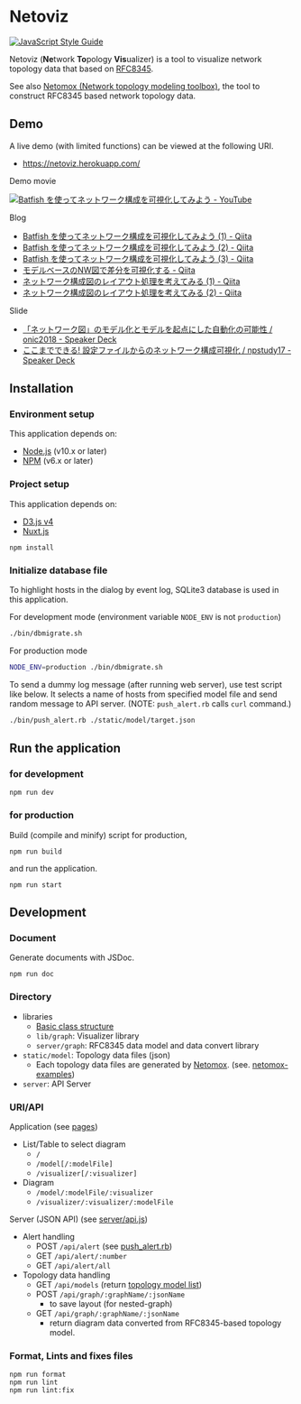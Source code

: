 # Netoviz

[![JavaScript Style Guide](https://img.shields.io/badge/code_style-standard-brightgreen.svg)](https://standardjs.com)

Netoviz (**Ne**twork **To**pology **Vis**ualizer) is a tool to visualize network topology data that based on
[RFC8345](https://datatracker.ietf.org/doc/rfc8345/).

See also [Netomox (Network topology modeling toolbox)](https://github.com/corestate55/netomox), the tool to construct RFC8345 based network topology data.

## Demo

A live demo (with limited functions) can be viewed at the following URI.

* https://netoviz.herokuapp.com/

Demo movie

[![Batfish を使ってネットワーク構成を可視化してみよう \- YouTube](https://img.youtube.com/vi/YKKWg7Ap6H8/0.jpg)](https://www.youtube.com/watch?v=YKKWg7Ap6H8)

Blog
* [Batfish を使ってネットワーク構成を可視化してみよう \(1\) \- Qiita](https://qiita.com/corestate55/items/8a39af553785fd77c20a)
* [Batfish を使ってネットワーク構成を可視化してみよう \(2\) \- Qiita](https://qiita.com/corestate55/items/9d8023eb19637f9bbd1e)
* [Batfish を使ってネットワーク構成を可視化してみよう \(3\) \- Qiita](https://qiita.com/corestate55/items/10673ef74c33a24a0389)
* [モデルベースのNW図で差分を可視化する - Qiita](https://qiita.com/corestate55/items/8c50b4f6cbee4caa0cbc)
* [ネットワーク構成図のレイアウト処理を考えてみる \(1\) \- Qiita](https://qiita.com/corestate55/items/9a1194cdb2c54d80c08e)
* [ネットワーク構成図のレイアウト処理を考えてみる \(2\) \- Qiita](https://qiita.com/corestate55/items/849b8a204e24a2e7a8fb)

Slide
* [「ネットワーク図」のモデル化とモデルを起点にした自動化の可能性 / onic2018 \- Speaker Deck](https://speakerdeck.com/corestate55/onic2018)
* [ここまでできる\! 設定ファイルからのネットワーク構成可視化 / npstudy17 \- Speaker Deck](https://speakerdeck.com/corestate55/npstudy17)

## Installation
### Environment setup
This application depends on:
* [Node.js](https://nodejs.org/ja/) (v10.x or later)
* [NPM](https://www.npmjs.com/) (v6.x or later)

### Project setup
This application depends on:
* [D3.js v4](https://d3js.org/)
* [Nuxt.js](https://nuxtjs.org/)

```
npm install
```

### Initialize database file
To highlight hosts in the dialog by event log,
SQLite3 database is used in this application.

For development mode (environment variable `NODE_ENV` is not `production`)

```bash
./bin/dbmigrate.sh
```

For production mode

```bash
NODE_ENV=production ./bin/dbmigrate.sh
```

To send a dummy log message (after running web server),
use test script like below.
It selects a name of hosts from specified model file and send random message to API server.
(NOTE: `push_alert.rb` calls `curl` command.)

```bash
./bin/push_alert.rb ./static/model/target.json
```

## Run the application
### for development
```
npm run dev
```

### for production
Build (compile and minify) script for production,
```
npm run build
```
and run the application.
```
npm run start
```

## Development
### Document
Generate documents with JSDoc.
```
npm run doc
```

### Directory

* libraries
  * [Basic class structure](./fig/)
  * `lib/graph`: Visualizer library
  * `server/graph`: RFC8345 data model and data convert library
* `static/model`: Topology data files (json)
  * Each topology data files are generated by [Netomox](https://github.com/corestate55/netomox).
    (see. [netomox-examples](https://github.com/corestate55/netomox-examples))
* `server`: API Server

### URI/API

Application (see [pages](./pages))

* List/Table to select diagram
  * `/`
  * `/model[/:modelFile]`
  * `/visualizer[/:visualizer]`
* Diagram
  * `/model/:modelFile/:visualizer`
  * `/visualizer/:visualizer/:modelFile`

Server (JSON API) (see [server/api.js](server/api/rest/index.js))

* Alert handling
  * POST `/api/alert` (see [push_alert.rb](./bin/push_alert.rb))
  * GET `/api/alert/:number`
  * GET `/api/alert/all`
* Topology data handling
  * GET `/api/models` (return [topology model list](./static/model/_index.json))
  * POST `/api/graph/:graphName/:jsonName`
    * to save layout (for nested-graph)
  * GET `/api/graph/:graphName/:jsonName`
    * return diagram data converted from RFC8345-based topology model.

### Format, Lints and fixes files
```
npm run format
npm run lint
npm run lint:fix
```
